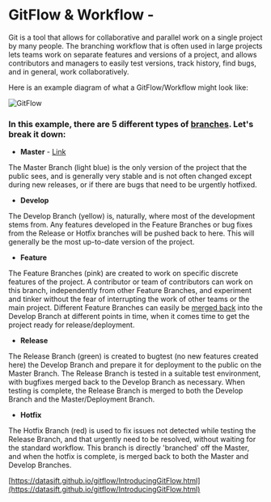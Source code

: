 # GitFlow & Workflow - 
Git is a tool that allows for collaborative and parallel work on a single project by many people. The branching workflow that is often used in large projects lets teams work on separate features and versions of a project, and allows contributors and managers to easily test versions, track history, find bugs, and in general, work collaboratively.

Here is an example diagram of what a GitFlow/Workflow might look like:

![GitFlow](https://nvie.com/img/git-model@2x.png)

### In this example, there are 5 different types of [branches](./Branch.md/). Let's break it down:
- **Master** - [Link](./Master%20Branch.md/)

The Master Branch (light blue) is the only version of the project that the public sees, and is generally very stable and is not often changed except during new releases, or if there are bugs that need to be urgently hotfixed.

- **Develop**

The Develop Branch (yellow) is, naturally, where most of the development stems from. Any features developed in the Feature Branches or bug fixes from the Release or Hotfix branches will be pushed back to here. This will generally be the most up-to-date version of the project.

- **Feature**

The Feature Branches (pink) are created to work on specific discrete features of the project. A contributor or team of contributors can work on this branch, independently from other Feature Branches, and experiment and tinker without the fear of interrupting the work of other teams or the main project. Different Feature Branches can easily be [merged back](./Merge.md/) into the Develop Branch at different points in time, when it comes time to get the project ready for release/deployment.

- **Release**

The Release Branch (green) is created to bugtest (no new features created here) the Develop Branch and prepare it for deployment to the public on the Master Branch. The Release Branch is tested in a suitable test environment, with bugfixes merged back to the Develop Branch as necessary. When testing is complete, the Release Branch is merged to both the Develop Branch and the Master/Deployment Branch.

- **Hotfix**

The Hotfix Branch (red) is used to fix issues not detected while testing the Release Branch, and that urgently need to be resolved, without waiting for the standard workflow. This branch is directly 'branched' off the Master, and when the hotfix is complete, is merged back to both the Master and Develop Branches.

[https://datasift.github.io/gitflow/IntroducingGitFlow.html](https://datasift.github.io/gitflow/IntroducingGitFlow.html)
